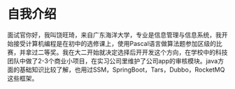 # 自我介绍



面试官你好，我叫饶旺琦，来自广东海洋大学，专业是信息管理与信息系统，我开始接受计算机编程是在初中的选修课上，使用Pascal语言做算法题参加区级的比赛，并拿过二等奖。我在大二开始就决定选择后开开发这个方向，在学校中的科技团队中做了2-3个商业小项目，在实习公司里维护了公司app的审核模块。java方面的基础知识比较了解，也用过SSM，SpringBoot，Tars，Dubbo，RocketMQ这些框架。